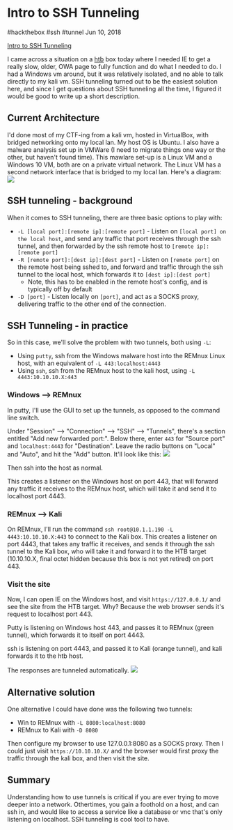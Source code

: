 

# Intro to SSH Tunneling

#hackthebox #ssh #tunnel Jun 10, 2018






[Intro to SSH Tunneling](#)




I came across a situation on a [htb](https://www.hackthebox.eu) box
today where I needed IE to get a really slow, older, OWA page to fully
function and do what I needed to do. I had a Windows vm around, but it
was relatively isolated, and no able to talk directly to my kali vm. SSH
tunneling turned out to be the easiest solution here, and since I get
questions about SSH tunneling all the time, I figured it would be good
to write up a short description.

## Current Architecture

I'd done most of my CTF-ing from a kali vm, hosted in VirtualBox, with
bridged networking onto my local lan. My host OS is Ubuntu. I also have
a malware analysis set up in VMWare (I need to migrate things one way or
the other, but haven't found time). This mawlare set-up is a Linux VM
and a Windows 10 VM, both are on a private virtual network. The Linux VM
has a second network interface that is bridged to my local lan. Here's a
diagram: ![](/img/net-diagram.png)

## SSH tunneling - background

When it comes to SSH tunneling, there are three basic options to play
with:

-   `-L [local port]:[remote ip]:[remote port]` - Listen on
    `[local port] on the local host`, and send any traffic that port
    receives through the ssh tunnel, and then forwarded by the ssh
    remote host to `[remote ip]:[remote port]`
-   `-R [remote port]:[dest ip]:[dest port]` - Listen on `[remote port]`
    on the remote host being sshed to, and forward and traffic through
    the ssh tunnel to the local host, which forwards it to
    `[dest ip]:[dest port]`
    -   Note, this has to be enabled in the remote host's config, and is
        typically off by default
-   `-D [port]` - Listen locally on `[port]`, and act as a SOCKS proxy,
    delivering traffic to the other end of the connection.

## SSH Tunneling - in practice

So in this case, we'll solve the problem with two tunnels, both using
`-L`:

-   Using `putty`, ssh from the Windows malware host into the REMnux
    Linux host, with an equivalent of `-L 443:localhost:4443`
-   Using `ssh`, ssh from the REMnux host to the kali host, using
    `-L 4443:10.10.10.X:443`

### Windows --\> REMnux

In putty, I'll use the GUI to set up the tunnels, as opposed to the
command line switch.

Under "Session" --\> "Connection" --\> "SSH" --\> "Tunnels", there's a
section entitled "Add new forwarded port:". Below there, enter `443` for
"Source port" and `localhost:4443` for "Destination". Leave the radio
buttons on "Local" and "Auto", and hit the "Add" button. It'll look like
this: ![](/img/putty-tunnel.png)

Then ssh into the host as normal.

This creates a listener on the Windows host on port 443, that will
forward any traffic it receives to the REMnux host, which will take it
and send it to localhost port 4443.

### REMnux --\> Kali

On REMnux, I'll run the command
`ssh root@10.1.1.190 -L 4443:10.10.10.X:443` to connect to the Kali box.
This creates a listener on port 4443, that takes any traffic it
receives, and sends it through the ssh tunnel to the Kali box, who will
take it and forward it to the HTB target (10.10.10.X, final octet hidden
because this box is not yet retired) on port 443.

### Visit the site

Now, I can open IE on the Windows host, and visit `https://127.0.0.1/`
and see the site from the HTB target. Why? Because the web browser sends
it's request to localhost port 443.

Putty is listening on Windows host 443, and passes it to REMnux (green
tunnel), which forwards it to itself on port 4443.

ssh is listening on port 4443, and passed it to Kali (orange tunnel),
and kali forwards it to the htb host.

The responses are tunneled automatically.
![](/img/network-alltun.png)

## Alternative solution

One alternative I could have done was the following two tunnels:

-   Win to REMnux with `-L 8080:localhost:8080`
-   REMnux to Kali with `-D 8080`

Then configure my browser to use 127.0.0.1:8080 as a SOCKS proxy. Then I
could just visit `https://10.10.10.X/` and the browser would first proxy
the traffic through the kali box, and then visit the site.

## Summary

Understanding how to use tunnels is critical if you are ever trying to
move deeper into a network. Othertimes, you gain a foothold on a host,
and can ssh in, and would like to access a service like a database or
vnc that's only listening on localhost. SSH tunneling is cool tool to
have.






